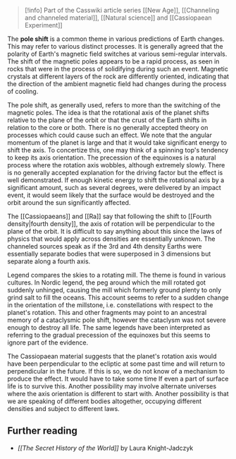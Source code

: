 
> [!info] Part of the Casswiki article series [[New Age]], [[Channeling and channeled material]], [[Natural science]] and [[Cassiopaean Experiment]]

The **pole shift** is a common theme in various predictions of Earth changes. This may refer to various distinct processes. It is generally agreed that the polarity of Earth's magnetic field switches at various semi-regular intervals. The shift of the magnetic poles appears to be a rapid process, as seen in rocks that were in the process of solidifying during such an event. Magnetic crystals at different layers of the rock are differently oriented, indicating that the direction of the ambient magnetic field had changes during the process of cooling.

The pole shift, as generally used, refers to more than the switching of the magnetic poles. The idea is that the rotational axis of the planet shifts relative to the plane of the orbit or that the crust of the Earth shifts in relation to the core or both. There is no generally accepted theory on processes which could cause such an effect. We note that the angular momentum of the planet is large and that it would take significant energy to shift the axis. To concertize this, one may think of a spinning top's tendency to keep its axis orientation. The precession of the equinoxes is a natural process where the rotation axis wobbles, although extremely slowly. There is no generally accepted explanation for the driving factor but the effect is well demonstrated. If enough kinetic energy to shift the rotational axis by a significant amount, such as several degrees, were delivered by an impact event, it would seem likely that the surface would be destroyed and the orbit around the sun significantly affected.

The [[Cassiopaeans]] and [[Ra]] say that following the shift to [[Fourth density|fourth density]], the axis of rotation will be perpendicular to the plane of the orbit. It is difficult to say anything about this since the laws of physics that would apply across densities are essentially unknown. The channeled sources speak as if the 3rd and 4th density Earths were essentially separate bodies that were superposed in 3 dimensions but separate along a fourth axis.

Legend compares the skies to a rotating mill. The theme is found in various cultures. In Nordic legend, the peg around which the mill rotated got suddenly unhinged, causing the mill which formerly ground plenty to only grind salt to fill the oceans. This account seems to refer to a sudden change in the orientation of the millstone, i.e. constellations with respect to the planet's rotation. This and other fragments may point to an ancestral memory of a cataclysmic pole shift, however the cataclysm was not severe enough to destroy all life. The same legends have been interpreted as referring to the gradual precession of the equinoxes but this seems to ignore part of the evidence.

The Cassiopaean material suggests that the planet's rotation axis would have been perpendicular to the ecliptic at some past time and will return to perpendicular in the future. If this is so, we do not know of a mechanism to produce the effect. It would have to take some time If even a part of surface life is to survive this. Another possibility may involve alternate universes where the axis orientation is different to start with. Another possibility is that we are speaking of different bodies altogether, occupying different densities and subject to different laws.

Further reading
---------------

*   _[[The Secret History of the World]]_ by Laura Knight-Jadczyk